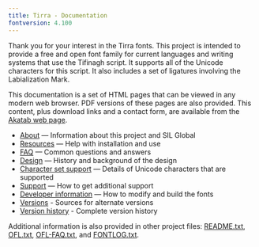 ```yaml
---
title: Tirra - Documentation
fontversion: 4.100
---
```


Thank you for your interest in the Tirra fonts. This project is intended to provide a free and open font family for current languages and writing systems that use the Tifinagh script. It supports all of the Unicode characters for this script. It also includes a set of ligatures involving the Labialization Mark. 

This documentation is a set of HTML pages that can be viewed in any modern web browser. PDF versions of these pages are also provided. This content, plus download links and a contact form, are available from the [Akatab web page](https://software.sil.org/akatab/).

- [About](about.md) — Information about this project and SIL Global
- [Resources](resources.md) — Help with installation and use
- [FAQ](faq.md) — Common questions and answers
- [Design](design.md) — History and background of the design
- [Character set support](charset.md) — Details of Unicode characters that are supported
- [Support](support.md) — How to get additional support
- [Developer information](developer.md) — How to modify and build the fonts
- [Versions](versions.md) - Sources for alternate versions
- [Version history](history.md) - Complete version history

Additional information is also provided in other project files: [README.txt](../README.txt), [OFL.txt](../OFL.txt), [OFL-FAQ.txt](../OFL-FAQ.txt), and [FONTLOG.txt](../FONTLOG.txt).

